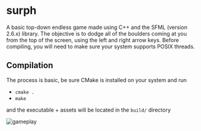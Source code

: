 # surph
A basic top-down endless game made using C++ and the SFML (version 2.6.x) library. The objective is to dodge all of the boulders coming at you from the top of the screen, using the left and right arrow keys. Before compiling, you will need to make sure your system supports POSIX threads.

## Compilation
The process is basic, be sure CMake is installed on your system and run
- `cmake .`
- `make`
  
and the executable + assets will be located in the `build/` directory

![gameplay](https://raw.githubusercontent.com/mmiiles/surph/main/.gameplay.png)
